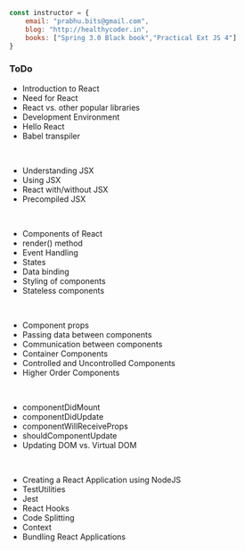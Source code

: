 ```javascript
const instructor = {
	email: "prabhu.bits@gmail.com",
	blog: "http://healthycoder.in",
	books: ["Spring 3.0 Black book","Practical Ext JS 4"]
} 
```

### ToDo


*	Introduction to React
*	Need for React
*	React vs. other popular libraries
*	Development Environment
*	Hello React
*	Babel transpiler

<br/>

*	Understanding JSX
*	Using JSX
*	React with/without JSX
*	Precompiled JSX

<br/>

*	Components of React
*	render() method
*	Event Handling
*	States
*	Data binding
*	Styling of components
*   Stateless components
<br/>

*	Component props
*	Passing data between components
*	Communication between components
*	Container Components
*	Controlled and Uncontrolled Components
*   Higher Order Components
<br/>

*	componentDidMount
*	componentDidUpdate
*	componentWillReceiveProps
*	shouldComponentUpdate
*	Updating DOM vs. Virtual DOM

<br/>

*	Creating a React Application using NodeJS
*	TestUtilities
*	Jest
*   React Hooks
*	Code Splitting
*   Context
*	Bundling React Applications

<br/>